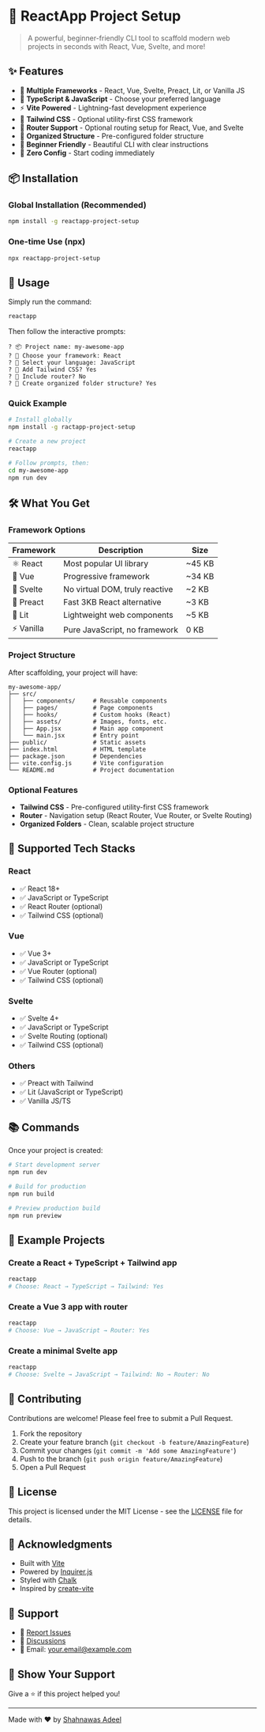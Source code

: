 # 🚀 ReactApp Project Setup

> A powerful, beginner-friendly CLI tool to scaffold modern web projects in seconds with React, Vue, Svelte, and more!


## ✨ Features

- 🎨 **Multiple Frameworks** - React, Vue, Svelte, Preact, Lit, or Vanilla JS
- 📘 **TypeScript & JavaScript** - Choose your preferred language
- ⚡ **Vite Powered** - Lightning-fast development experience
- 🎨 **Tailwind CSS** - Optional utility-first CSS framework
- 🧭 **Router Support** - Optional routing setup for React, Vue, and Svelte
- 📁 **Organized Structure** - Pre-configured folder structure
- 🎯 **Beginner Friendly** - Beautiful CLI with clear instructions
- 🚀 **Zero Config** - Start coding immediately

## 📦 Installation

### Global Installation (Recommended)

```bash
npm install -g reactapp-project-setup
```

### One-time Use (npx)

```bash
npx reactapp-project-setup
```

## 🎯 Usage

Simply run the command:

```bash
reactapp
```

Then follow the interactive prompts:

```
? 📦 Project name: my-awesome-app
? 🎨 Choose your framework: React
? 📝 Select your language: JavaScript
? 🎨 Add Tailwind CSS? Yes
? 🧭 Include router? No
? 📁 Create organized folder structure? Yes
```

### Quick Example

```bash
# Install globally
npm install -g ractapp-project-setup

# Create a new project
reactapp

# Follow prompts, then:
cd my-awesome-app
npm run dev
```

## 🛠️ What You Get

### Framework Options

| Framework | Description | Size |
|-----------|-------------|------|
| ⚛️ React | Most popular UI library | ~45 KB |
| 💚 Vue | Progressive framework | ~34 KB |
| 🔺 Svelte | No virtual DOM, truly reactive | ~2 KB |
| 🔷 Preact | Fast 3KB React alternative | ~3 KB |
| 🔶 Lit | Lightweight web components | ~5 KB |
| ⚡ Vanilla | Pure JavaScript, no framework | 0 KB |

### Project Structure

After scaffolding, your project will have:

```
my-awesome-app/
├── src/
│   ├── components/     # Reusable components
│   ├── pages/          # Page components
│   ├── hooks/          # Custom hooks (React)
│   ├── assets/         # Images, fonts, etc.
│   ├── App.jsx         # Main app component
│   └── main.jsx        # Entry point
├── public/             # Static assets
├── index.html          # HTML template
├── package.json        # Dependencies
├── vite.config.js      # Vite configuration
└── README.md           # Project documentation
```

### Optional Features

- **Tailwind CSS** - Pre-configured utility-first CSS framework
- **Router** - Navigation setup (React Router, Vue Router, or Svelte Routing)
- **Organized Folders** - Clean, scalable project structure

## 🎨 Supported Tech Stacks

### React
- ✅ React 18+
- ✅ JavaScript or TypeScript
- ✅ React Router (optional)
- ✅ Tailwind CSS (optional)

### Vue
- ✅ Vue 3+
- ✅ JavaScript or TypeScript
- ✅ Vue Router (optional)
- ✅ Tailwind CSS (optional)

### Svelte
- ✅ Svelte 4+
- ✅ JavaScript or TypeScript
- ✅ Svelte Routing (optional)
- ✅ Tailwind CSS (optional)

### Others
- ✅ Preact with Tailwind
- ✅ Lit (JavaScript or TypeScript)
- ✅ Vanilla JS/TS

## 📚 Commands

Once your project is created:

```bash
# Start development server
npm run dev

# Build for production
npm run build

# Preview production build
npm run preview
```

## 🎯 Example Projects

### Create a React + TypeScript + Tailwind app

```bash
reactapp
# Choose: React → TypeScript → Tailwind: Yes
```

### Create a Vue 3 app with router

```bash
reactapp
# Choose: Vue → JavaScript → Router: Yes
```

### Create a minimal Svelte app

```bash
reactapp
# Choose: Svelte → JavaScript → Tailwind: No → Router: No
```

## 🤝 Contributing

Contributions are welcome! Please feel free to submit a Pull Request.

1. Fork the repository
2. Create your feature branch (`git checkout -b feature/AmazingFeature`)
3. Commit your changes (`git commit -m 'Add some AmazingFeature'`)
4. Push to the branch (`git push origin feature/AmazingFeature`)
5. Open a Pull Request

## 📝 License

This project is licensed under the MIT License - see the [LICENSE](LICENSE) file for details.

## 🙏 Acknowledgments

- Built with [Vite](https://vitejs.dev)
- Powered by [Inquirer.js](https://github.com/SBoudrias/Inquirer.js)
- Styled with [Chalk](https://github.com/chalk/chalk)
- Inspired by [create-vite](https://github.com/vitejs/vite/tree/main/packages/create-vite)

## 📧 Support

- 🐛 [Report Issues](https://github.com/mdadeel/reactapp-project-setup/issues)
- 💬 [Discussions](https://github.com/mdadeel/reactapp-project-setup/discussions)
- 📧 Email: your.email@example.com

## 🌟 Show Your Support

Give a ⭐️ if this project helped you!

---

Made with ❤️ by [Shahnawas Adeel](https://github.com/mdadeel)
